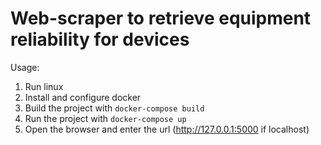 # Web-scraper to retrieve equipment reliability for devices
Usage:
1) Run linux
2) Install and configure docker
3) Build the project with `docker-compose build`
4) Run the project with `docker-compose up`
5) Open the browser and enter the url (http://127.0.0.1:5000 if localhost)
